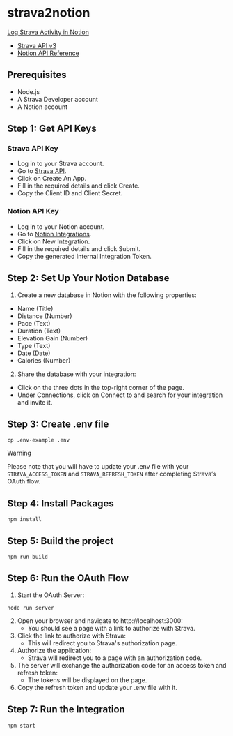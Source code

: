 # strava2notion
[Log Strava Activity in Notion](https://developers.notion.com/page/log-strava-activity-in-notion)
* [Strava API v3](https://developers.strava.com/docs/reference/)
* [Notion API Reference](https://developers.notion.com/reference/intro)


## Prerequisites
- Node.js
- A Strava Developer account
- A Notion account


## Step 1: Get API Keys
### Strava API Key

- Log in to your Strava account.
- Go to [Strava API](https://www.strava.com/login).
- Click on Create An App.
- Fill in the required details and click Create.
- Copy the Client ID and Client Secret.

### Notion API Key
- Log in to your Notion account.
- Go to [Notion Integrations](https://www.notion.so/my-integrations).
- Click on New Integration.
- Fill in the required details and click Submit.
- Copy the generated Internal Integration Token.

## Step 2: Set Up Your Notion Database
1. Create a new database in Notion with the following properties:
- Name (Title)
- Distance (Number)
- Pace (Text)
- Duration (Text)
- Elevation Gain (Number)
- Type (Text)
- Date (Date)
- Calories (Number)
2. Share the database with your integration:
- Click on the three dots in the top-right corner of the page.
- Under Connections, click on Connect to and search for your integration and invite it.

## Step 3: Create .env file
```shell
cp .env-example .env
```
> [!WARNING]
> Please note that you will have to update your .env file with your `STRAVA_ACCESS_TOKEN` and `STRAVA_REFRESH_TOKEN` after completing Strava’s OAuth flow.

## Step 4: Install Packages
```shell
npm install
```

## Step 5: Build the project
```shell
npm run build
```

## Step 6: Run the OAuth Flow
1. Start the OAuth Server:
```shell
node run server
```
2. Open your browser and navigate to http://localhost:3000:
    - You should see a page with a link to authorize with Strava.
3. Click the link to authorize with Strava:
    - This will redirect you to Strava's authorization page.
4. Authorize the application:
    - Strava will redirect you to a page with an authorization code.
5. The server will exchange the authorization code for an access token and refresh token:
    - The tokens will be displayed on the page.
6. Copy the refresh token and update your .env file with it.


## Step 7: Run the Integration
```shell
npm start
```
